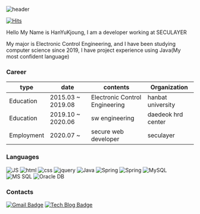 ![header](https://capsule-render.vercel.app/api?type=slice&&text=funhappyit)

[![Hits](https://hits.seeyoufarm.com/api/count/incr/badge.svg?url=https%3A%2F%2Fgithub.com%2Ffunhappyit&count_bg=%2379C83D&title_bg=%23555555&icon=&icon_color=%23E7E7E7&title=hits&edge_flat=false)](https://hits.seeyoufarm.com)

Hello My Name is HanYuKjoung, I am a developer working at SECULAYER

My major is Electronic Control Engineering, and I have been studying computer science since 2019, I have project experience using Java(My most confident language)

### Career
| type       | date              | contents                       | Organization       |
|------------|-------------------|--------------------------------|--------------------|
| Education  | 2015.03 ~ 2019.08 | Electronic Control Engineering | hanbat university  |
| Education  | 2019.10 ~ 2020.06 | sw engineering                 | daedeok hrd center |
| Employment | 2020.07 ~         | secure web developer           | seculayer          |

###  Languages
![JS](https://img.shields.io/badge/JavaScript-F7DF1E?style=flat-square&logo=JavaScript&logoColor=black) ![html](https://img.shields.io/badge/Html-E34F26?style=flat-square&logo=Html5&logoColor=white) ![css](https://img.shields.io/badge/CSS-1572B6?style=flat-square&logo=CSS3&logoColor=white) ![jquery](https://img.shields.io/badge/Jquery-FF3E00?style=flat-square&logo=Jquery&logoColor=white) ![Java](https://img.shields.io/badge/Java-007396?style=flat-square&logo=Java&logoColor=white) ![Spring](https://img.shields.io/badge/Spring-6DB33F?style=flat-square&logo=Spring&logoColor=white) ![Spring](https://img.shields.io/badge/SpringBoot-6DB33F?style=flat-square&logo=Spring&logoColor=white) ![MySQL](https://img.shields.io/badge/MySQL-4479A1?style=flat-square&logo=MySQL&logoColor=white) ![MS SQL](https://img.shields.io/badge/MSSQL-CC2927?style=flat-square&logo=mssql&logoColor=white) ![Oracle DB](https://img.shields.io/badge/Oracle-F80000?style=flat-square&logo=oracle&logoColor=white)

### Contacts
[![Gmail Badge](https://img.shields.io/badge/Gmail-d14836?style=flat-square&logo=Gmail&logoColor=white&link=mailto:funhappyit@gmail.com)](mailto:funhappyit@gmail.com) 
[![Tech Blog Badge](http://img.shields.io/badge/-Tech%20blog-black?style=flat-square&logo=github&link=https://blog.naver.com/winterkjoung/)](https://blog.naver.com/winterkjoung/)